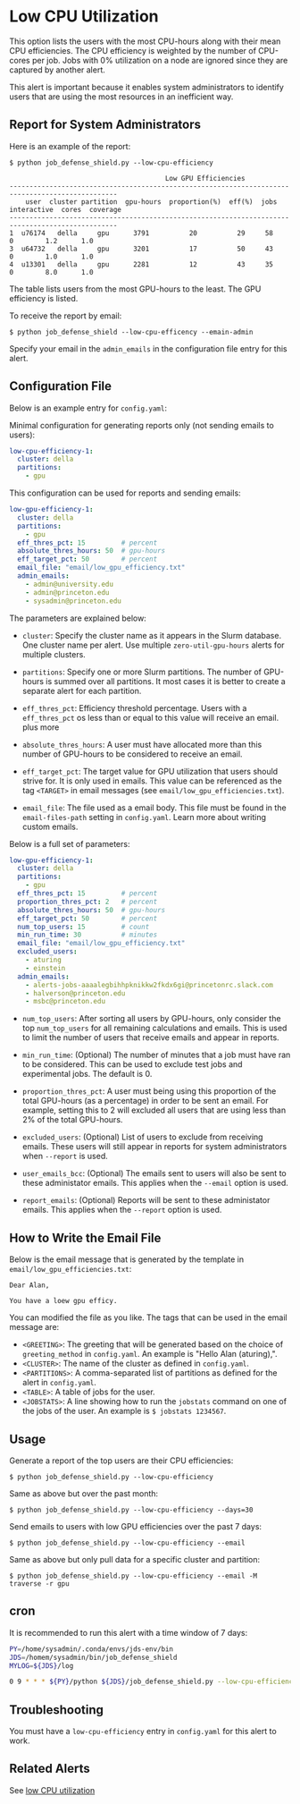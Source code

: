 # Low CPU Utilization

This option lists the users with the most CPU-hours along with their mean CPU efficiencies.
The CPU efficiency is weighted by the number of CPU-cores per job. Jobs with
0% utilization on a node are ignored since they are captured by another alert.

This alert is important because it enables system administrators to identify users
that are using the most resources in an inefficient way.

## Report for System Administrators

Here is an example of the report:

```
$ python job_defense_shield.py --low-cpu-efficiency

                                       Low GPU Efficiencies                                      
-------------------------------------------------------------------------------------------------
    user  cluster partition  gpu-hours  proportion(%)  eff(%)  jobs  interactive  cores  coverage
-------------------------------------------------------------------------------------------------
1  u76174   della     gpu      3791          20          29     58        0        1.2      1.0  
3  u64732   della     gpu      3201          17          50     43        0        1.0      1.0  
4  u13301   della     gpu      2281          12          43     35        0        8.0      1.0  
```

The table lists users from the most GPU-hours to the least. The GPU efficiency is
listed.

To receive the report by email:

```
$ python job_defense_shield --low-cpu-efficency --emain-admin
```

Specify your email in the `admin_emails` in the configuration file entry for this alert.

## Configuration File

Below is an example entry for `config.yaml`:

Minimal configuration for generating reports only (not sending emails to users):

```yaml
low-cpu-efficiency-1:
  cluster: della
  partitions:
    - gpu
```

This configuration can be used for reports and sending emails:


```yaml
low-gpu-efficiency-1:
  cluster: della
  partitions:
    - gpu
  eff_thres_pct: 15         # percent
  absolute_thres_hours: 50  # gpu-hours
  eff_target_pct: 50        # percent
  email_file: "email/low_gpu_efficiency.txt"
  admin_emails:
    - admin@university.edu
    - admin@princeton.edu
    - sysadmin@princeton.edu
```

The parameters are explained below:

- `cluster`: Specify the cluster name as it appears in the Slurm database. One cluster name
per alert. Use multiple `zero-util-gpu-hours` alerts for multiple clusters.

- `partitions`: Specify one or more Slurm partitions. The number of GPU-hours is summed over all partitions. It most cases it is better to create a separate alert for each partition.

- `eff_thres_pct`: Efficiency threshold percentage. Users with a `eff_thres_pct` os less than or equal to this value will receive an email. plus more

- `absolute_thres_hours`: A user must have allocated more than this number of GPU-hours to be considered to receive an email.

- `eff_target_pct`: The target value for GPU utilization that users should strive for. It is only used in emails. This value can be referenced as the tag `<TARGET>` in email messages (see `email/low_gpu_efficiencies.txt`).

- `email_file`: The file used as a email body. This file must be found in the `email-files-path` setting in `config.yaml`. Learn more about writing custom emails.

Below is a full set of parameters:

```yaml
low-gpu-efficiency-1:
  cluster: della
  partitions:
    - gpu
  eff_thres_pct: 15         # percent
  proportion_thres_pct: 2   # percent
  absolute_thres_hours: 50  # gpu-hours
  eff_target_pct: 50        # percent
  num_top_users: 15         # count
  min_run_time: 30          # minutes
  email_file: "email/low_gpu_efficiency.txt"
  excluded_users:
    - aturing
    - einstein
  admin_emails:
    - alerts-jobs-aaaalegbihhpknikkw2fkdx6gi@princetonrc.slack.com
    - halverson@princeton.edu
    - msbc@princeton.edu
```

- `num_top_users`: After sorting all users by GPU-hours, only consider the top `num_top_users` for all remaining calculations and emails. This is used to limit the number of users that receive emails and appear in reports.

- `min_run_time`: (Optional) The number of minutes that a job must have ran to be considered. This can be used to exclude test jobs and experimental jobs. The default is 0.

- `proportion_thres_pct`: A user must being using this proportion of the total GPU-hours (as a percentage) in order to be sent an email. For example, setting this to 2 will excluded all users that are using less than 2% of the total GPU-hours.

- `excluded_users`: (Optional) List of users to exclude from receiving emails. These users will still appear
in reports for system administrators when `--report` is used.

- `user_emails_bcc`: (Optional) The emails sent to users will also be sent to these administator emails. This applies
when the `--email` option is used.

- `report_emails`: (Optional) Reports will be sent to these administator emails. This applies
when the `--report` option is used.

## How to Write the Email File

Below is the email message that is generated by the template in `email/low_gpu_efficiencies.txt`:

```
Dear Alan,

You have a loew gpu efficy.
```

You can modified the file as you like. The tags that can be used in the email message are:

- `<GREETING>`: The greeting that will be generated based on the choice of `greeting_method` in `config.yaml`. An example is "Hello Alan (aturing),".
- `<CLUSTER>`: The name of the cluster as defined in `config.yaml`.
- `<PARTITIONS>`: A comma-separated list of partitions as defined for the alert in `config.yaml`.
- `<TABLE>`: A table of jobs for the user.
- `<JOBSTATS>`: A line showing how to run the `jobstats` command on one of the jobs of the user. An example is `$ jobstats 1234567`.

## Usage

Generate a report of the top users are their CPU efficiencies:

```
$ python job_defense_shield.py --low-cpu-efficiency
```

Same as above but over the past month:

```
$ python job_defense_shield.py --low-cpu-efficiency --days=30
```

Send emails to users with low GPU efficiencies over the past 7 days:

```
$ python job_defense_shield.py --low-cpu-efficiency --email
```

Same as above but only pull data for a specific cluster and partition:

```
$ python job_defense_shield.py --low-cpu-efficiency --email -M traverse -r gpu
```


## cron

It is recommended to run this alert with a time window of 7 days:

```bash
PY=/home/sysadmin/.conda/envs/jds-env/bin
JDS=/homem/sysadmin/bin/job_defense_shield
MYLOG=${JDS}/log

0 9 * * * ${PY}/python ${JDS}/job_defense_shield.py --low-cpu-efficiency --email > ${MYLOG}/low_cpu_efficiency.log 2>&1
```

## Troubleshooting

You must have a `low-cpu-efficiency` entry in `config.yaml` for this alert to work.

## Related Alerts

See [low CPU utilization](low_cpu_util.md)
